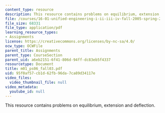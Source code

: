 ```yaml
---
content_type: resource
description: This resource contains problems on equilibrium, extension and deflection.
file: /courses/16-01-unified-engineering-i-ii-iii-iv-fall-2005-spring-2006/95f0af57cb1d62fb96da7ca89d34117e_m01_ps06_fall03.pdf
file_size: 68331
file_type: application/pdf
learning_resource_types:
- Assignments
license: https://creativecommons.org/licenses/by-nc-sa/4.0/
ocw_type: OCWFile
parent_title: Assignments
parent_type: CourseSection
parent_uid: a6eb2151-6f41-806d-94ff-dc83eb5f4337
resourcetype: Document
title: m01_ps06_fall03.pdf
uid: 95f0af57-cb1d-62fb-96da-7ca89d34117e
video_files:
  video_thumbnail_file: null
video_metadata:
  youtube_id: null
---
```

This resource contains problems on equilibrium, extension and deflection.